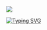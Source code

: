 <img src="https://github.com/m3riadoc/m3riadoc/assets/129390881/763c2a35-5bb3-41eb-9d53-6ccff7807b8e" > 



[![Typing SVG](https://readme-typing-svg.demolab.com?font=Fira+Code&duration=2000&pause=300&random=false&width=435&lines=Hello+there!;I'm+Bartosz+Kozielski+;Aspiring+Front-end+developer)](https://git.io/typing-svg)

